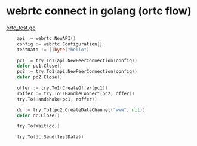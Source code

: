 # webrtc connect in golang (ortc flow)

[ortc_test.go](./ortc_test.go)

```go
	api := webrtc.NewAPI()
	config := webrtc.Configuration{}
	testData := []byte("hello")

	pc1 := try.To1(api.NewPeerConnection(config))
	defer pc1.Close()
	pc2 := try.To1(api.NewPeerConnection(config))
	defer pc2.Close()

	offer := try.To1(CreateOffer(pc1))
	roffer := try.To1(HandleConnect(pc2, offer))
	try.To(Handshake(pc1, roffer))

	dc := try.To1(pc2.CreateDataChannel("www", nil))
	defer dc.Close()

	try.To(Wait(dc))

	try.To(dc.Send(testData))
```
